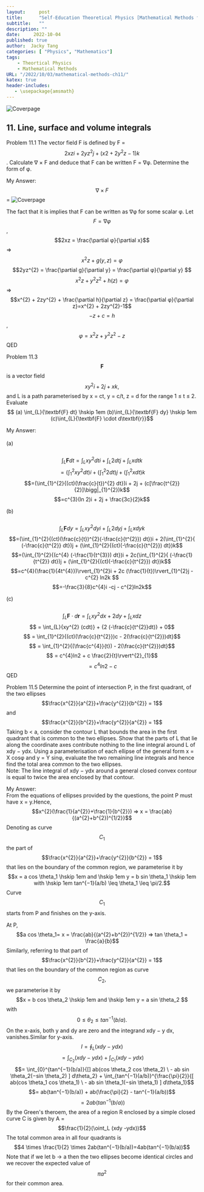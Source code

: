 ```yaml
---
layout:     post
title:      "Self-Education Theoretical Physics [Mathematical Methods for physics and engineering] Chapter 11 Exercises (Part 1)"
subtitle:   ""
description: ""
date:     2022-10-04
published: true
author:  Jacky Tang
categories: [ "Physics", "Mathematics"]
tags:
    - Theortical Physics
    - Mathematical Methods
URL: "/2022/10/03/mathematical-methods-ch11/"
katex: true
header-includes:
   - \usepackage{amsmath}
---
```


<!--more-->
![Coverpage](/img/mathematical-physics/cover.jpg)
## 11. Line, surface and volume integrals 

Problem 11.1
The vector field F is defined by
F = $$2xzi + 2yz^{2}j + (x2 + 2y^{2}z − 1)k$$.
Calculate ∇ × F and deduce that F can be written F = ∇φ. Determine the form
of φ.


My Answer:
$$∇ × F$$ = 
![Coverpage](/img/mathematical-physics/ans1.png)

The fact that it is implies that F can be written as ∇φ for some scalar φ.
Let $$F=∇φ$$, $$2xz = \frac{\partial φ}{\partial x}$$=>$$x^{2}z + g(y, z) = φ$$
$$2yz^{2} = \frac{\partial g}{\partial y} = \frac{\partial φ}{\partial y} $$
$$x^{2}z + y^{2}z^{2} + h(z) = φ$$ => $$x^{2} + 2zy^{2} + \frac{\partial h}{\partial z} = \frac{\partial φ}{\partial z}=x^{2} + 2zy^{2}-1$$ 
$$-z+c = h$$, $$φ=x^{2}z + y^{2}z^{2} -z$$ QED

Problem 11.3
$$\textbf{F}$$ is a vector field $$xy^{2}i+2j+xk,$$ and L is a path parameterised by x = ct, y = c/t,
z = d for the range 1 ≤ t ≤ 2. Evaluate $$ (a) \int_{L}{\textbf{F} dt} \hskip 1em (b)\int_{L}{\textbf{F} dy} \hskip 1em (c)\int_{L}{\textbf{F} \cdot d\textbf{r}}$$ 

My Answer: <br/>  
(a)<br/>  
$$\int_{L}{\textbf{F} dt} = \int_{L}{xy^{2} dt}i + \int_{L}{2 dt}j + \int_{L}{x dt}k$$
$$=(\int_{1}^{2}{xy^{2} dt})i + (\int_{1}^{2}{2 dt})j + (\int_{1}^{2}{x dt})k$$
$$=(\int_{1}^{2}{(ct)(\frac{c}{t})^{2} dt})i + 2j + (c[\frac{t^{2}}{2}]\bigg|_{1}^{2})k$$
$$=c^{3}(ln 2)i + 2j + \frac{3c}{2}k$$

(b)<br/>  
$$\int_{L}{\textbf{F} dy} = \int_{L}{xy^{2} dy}i + \int_{L}{2 dy}j + \int_{L}{x dy}k$$
$$=(\int_{1}^{2}{(ct)(\frac{c}{t})^{2}(-\frac{c}{t^{2}}) dt})i + 2(\int_{1}^{2}{ (-\frac{c}{t^{2}} dt})j + (\int_{1}^{2}{(ct)(-\frac{c}{t^{2}}) dt})k$$
$$=(\int_{1}^{2}{(c^{4} (-\frac{1}{t^{3}}) dt})i + 2c(\int_{1}^{2}{ (-\frac{1}{t^{2}} dt})j + (\int_{1}^{2}{(ct)(-\frac{c}{t^{2}}) dt})k$$
$$=c^{4}(\frac{1}{4t^{4}})\rvert_{1}^{2}i + 2c (\frac{1}{t})\rvert_{1}^{2}j - c^{2} ln2k $$
$$=-\frac{3}{8}c^{4}i -cj - c^{2}ln2k$$

(c) <br/>  
$$\int_{L}{\textbf{F} \cdot d\textbf{r}} = \int_{L}{xy^{2} dx} + {2 dy} + \int_{L}{x dz}$$
$$ = \int_{L}{xy^{2} (cdt)} + {2 (-\frac{c}{t^{2}}dt)} + 0$$
$$ = \int_{1}^{2}{(ct)(\frac{c}{t^{2}})c - 2(\frac{c}{t^{2}})dt}$$
$$ = \int_{1}^{2}{(\frac{c^{4}}{t}) - 2(\frac{c}{t^{2}})dt}$$
$$ = c^{4}ln2 + c \frac{2}{t}\rvert^{2}_{1}$$
$$=c^{4}ln2 - c$$ QED

Problem 11.5
Determine the point of intersection P, in the first quadrant, of the two ellipses
$$\frac{x^{2}}{a^{2}}+\frac{y^{2}}{b^{2}} = 1$$and $$\frac{x^{2}}{b^{2}}+\frac{y^{2}}{a^{2}} = 1$$
Taking b < a, consider the contour L that bounds the area in the first quadrant
that is common to the two ellipses. Show that the parts of L that lie along the
coordinate axes contribute nothing to the line integral around L of xdy − ydx.
Using a parameterisation of each ellipse of the general form x = X cosφ and
y = Y sinφ, evaluate the two remaining line integrals and hence find the total
area common to the two ellipses.<br/>
Note: The line integral of xdy − ydx around a general closed convex contour is
equal to twice the area enclosed by that contour.

My Answer: <br/>
From the equations of ellipses provided by the questions, the point P must have x = y.Hence,
$$x^{2}(\frac{1}{a^{2}}+\frac{1}{b^{2}}) => x = \frac{ab}{(a^{2}+b^{2})^{1/2}}$$
Denoting as curve $$C_1$$ the part of
$$\frac{x^{2}}{a^{2}}+\frac{y^{2}}{b^{2}} = 1$$
that lies on the boundary of the common region, we parameterise it by $$x = a cos \theta_1
\hskip 1em and \hskip 1em y = b sin \theta_1 \hskip 1em with \hskip 1em tan^{−1}(a/b) \leq \theta_1 \leq \pi/2.$$ Curve $$C_1$$ starts from P and finishes on the y-axis.

At P,
$$a cos \theta_1= x = \frac{ab}{(a^{2}+b^{2})^{1/2}} => tan \theta_1 = \frac{a}{b}$$
Similarly, referring to that part of
$$\frac{x^{2}}{b^{2}}+\frac{y^{2}}{a^{2}} = 1$$
that lies on the boundary of the common region as curve $$C_2,$$ we parameterise it
by $$x = b cos \theta_2 \hskip 1em and \hskip 1em y = a sin \theta_2 $$ with $$ 0 ≤ \theta_2 ≤ tan^{−1}(b/a).$$
On the x-axis, both y and dy are zero and the integrand xdy − y dx, vanishes.Similar for y-axis.
$$I = \oint_L (xdy -ydx) $$
$$= \int_{C_2} (xdy -ydx) + \int_{C_1} (xdy -ydx)$$
$$= \int_{0}^{tan^{−1}(b/a)}{[] ab(cos \theta_2 cos \theta_2) \ - ab sin \theta_2(−sin \theta_2) ] d\theta_2} + \int_{tan^{−1}(a/b)}^{\frac{\pi}{2}}{[ ab(cos \theta_1 cos \theta_1) \ - ab sin \theta_1(−sin \theta_1) ] d\theta_1}$$
$$= ab(tan^{−1}(b/a)) + ab(\frac{\pi}{2} - tan^{−1}(a/b))$$
$$=2ab(tan^{−1}(b/a))$$
By the Green's theroem, the area of a region R enclosed by a simple closed curve C is given by A = $$\frac{1}{2}(\oint_L (xdy -ydx))$$
The total common area in all four quadrants is $$4 \times \frac{1}{2} \times 2ab(tan^{−1}(b/a))=4ab(tan^{−1}(b/a))$$
Note that if we let b → a then the two ellipses become identical circles and we recover the expected value of $$\pi a^{2}$$ for their common area.

